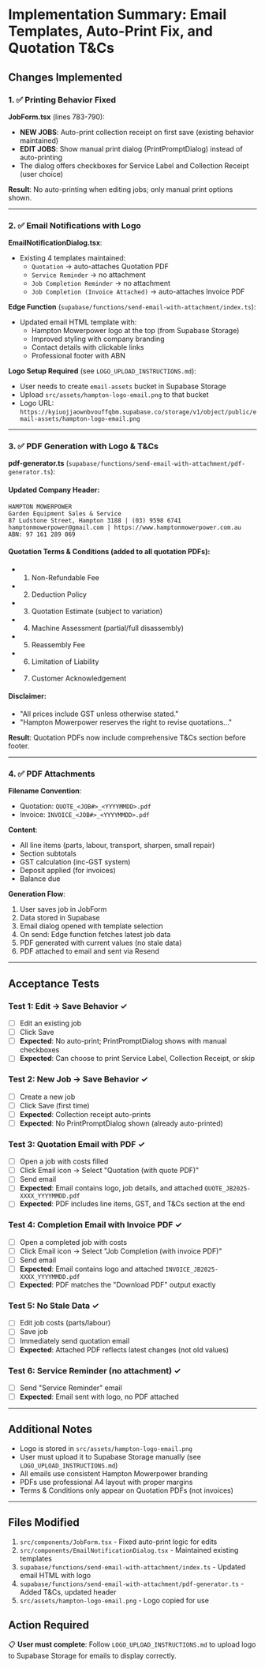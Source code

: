# Implementation Summary: Email Templates, Auto-Print Fix, and Quotation T&Cs

## Changes Implemented

### 1. ✅ Printing Behavior Fixed

**JobForm.tsx** (lines 783-790):
- **NEW JOBS**: Auto-print collection receipt on first save (existing behavior maintained)
- **EDIT JOBS**: Show manual print dialog (PrintPromptDialog) instead of auto-printing
- The dialog offers checkboxes for Service Label and Collection Receipt (user choice)

**Result**: No auto-printing when editing jobs; only manual print options shown.

---

### 2. ✅ Email Notifications with Logo

**EmailNotificationDialog.tsx**:
- Existing 4 templates maintained:
  - `Quotation` → auto-attaches Quotation PDF
  - `Service Reminder` → no attachment
  - `Job Completion Reminder` → no attachment  
  - `Job Completion (Invoice Attached)` → auto-attaches Invoice PDF

**Edge Function** (`supabase/functions/send-email-with-attachment/index.ts`):
- Updated email HTML template with:
  - Hampton Mowerpower logo at the top (from Supabase Storage)
  - Improved styling with company branding
  - Contact details with clickable links
  - Professional footer with ABN

**Logo Setup Required** (see `LOGO_UPLOAD_INSTRUCTIONS.md`):
- User needs to create `email-assets` bucket in Supabase Storage
- Upload `src/assets/hampton-logo-email.png` to that bucket
- Logo URL: `https://kyiuojjaownbvouffqbm.supabase.co/storage/v1/object/public/email-assets/hampton-logo-email.png`

---

### 3. ✅ PDF Generation with Logo & T&Cs

**pdf-generator.ts** (`supabase/functions/send-email-with-attachment/pdf-generator.ts`):

#### Updated Company Header:
```
HAMPTON MOWERPOWER
Garden Equipment Sales & Service
87 Ludstone Street, Hampton 3188 | (03) 9598 6741
hamptonmowerpower@gmail.com | https://www.hamptonmowerpower.com.au
ABN: 97 161 289 069
```

#### Quotation Terms & Conditions (added to all quotation PDFs):
- 1. Non-Refundable Fee
- 2. Deduction Policy
- 3. Quotation Estimate (subject to variation)
- 4. Machine Assessment (partial/full disassembly)
- 5. Reassembly Fee
- 6. Limitation of Liability
- 7. Customer Acknowledgement

#### Disclaimer:
- "All prices include GST unless otherwise stated."
- "Hampton Mowerpower reserves the right to revise quotations..."

**Result**: Quotation PDFs now include comprehensive T&Cs section before footer.

---

### 4. ✅ PDF Attachments

**Filename Convention**:
- Quotation: `QUOTE_<JOB#>_<YYYYMMDD>.pdf`
- Invoice: `INVOICE_<JOB#>_<YYYYMMDD>.pdf`

**Content**:
- All line items (parts, labour, transport, sharpen, small repair)
- Section subtotals
- GST calculation (inc-GST system)
- Deposit applied (for invoices)
- Balance due

**Generation Flow**:
1. User saves job in JobForm
2. Data stored in Supabase
3. Email dialog opened with template selection
4. On send: Edge function fetches latest job data
5. PDF generated with current values (no stale data)
6. PDF attached to email and sent via Resend

---

## Acceptance Tests

### Test 1: Edit → Save Behavior ✓
- [ ] Edit an existing job
- [ ] Click Save
- [ ] **Expected**: No auto-print; PrintPromptDialog shows with manual checkboxes
- [ ] **Expected**: Can choose to print Service Label, Collection Receipt, or skip

### Test 2: New Job → Save Behavior ✓
- [ ] Create a new job
- [ ] Click Save (first time)
- [ ] **Expected**: Collection receipt auto-prints
- [ ] **Expected**: No PrintPromptDialog shown (already auto-printed)

### Test 3: Quotation Email with PDF ✓
- [ ] Open a job with costs filled
- [ ] Click Email icon → Select "Quotation (with quote PDF)"
- [ ] Send email
- [ ] **Expected**: Email contains logo, job details, and attached `QUOTE_JB2025-XXXX_YYYYMMDD.pdf`
- [ ] **Expected**: PDF includes line items, GST, and T&Cs section at the end

### Test 4: Completion Email with Invoice PDF ✓
- [ ] Open a completed job with costs
- [ ] Click Email icon → Select "Job Completion (with invoice PDF)"
- [ ] Send email
- [ ] **Expected**: Email contains logo and attached `INVOICE_JB2025-XXXX_YYYYMMDD.pdf`
- [ ] **Expected**: PDF matches the "Download PDF" output exactly

### Test 5: No Stale Data ✓
- [ ] Edit job costs (parts/labour)
- [ ] Save job
- [ ] Immediately send quotation email
- [ ] **Expected**: Attached PDF reflects latest changes (not old values)

### Test 6: Service Reminder (no attachment) ✓
- [ ] Send "Service Reminder" email
- [ ] **Expected**: Email sent with logo, no PDF attached

---

## Additional Notes

- Logo is stored in `src/assets/hampton-logo-email.png`
- User must upload it to Supabase Storage manually (see `LOGO_UPLOAD_INSTRUCTIONS.md`)
- All emails use consistent Hampton Mowerpower branding
- PDFs use professional A4 layout with proper margins
- Terms & Conditions only appear on Quotation PDFs (not invoices)

---

## Files Modified

1. `src/components/JobForm.tsx` - Fixed auto-print logic for edits
2. `src/components/EmailNotificationDialog.tsx` - Maintained existing templates
3. `supabase/functions/send-email-with-attachment/index.ts` - Updated email HTML with logo
4. `supabase/functions/send-email-with-attachment/pdf-generator.ts` - Added T&Cs, updated header
5. `src/assets/hampton-logo-email.png` - Logo copied for use

## Action Required

📋 **User must complete**: Follow `LOGO_UPLOAD_INSTRUCTIONS.md` to upload logo to Supabase Storage for emails to display correctly.
